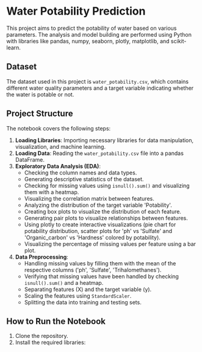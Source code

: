 # Water Potability Prediction

This project aims to predict the potability of water based on various parameters. The analysis and model building are performed using Python with libraries like pandas, numpy, seaborn, plotly, matplotlib, and scikit-learn.

## Dataset

The dataset used in this project is `water_potability.csv`, which contains different water quality parameters and a target variable indicating whether the water is potable or not.

## Project Structure

The notebook covers the following steps:

1.  **Loading Libraries**: Importing necessary libraries for data manipulation, visualization, and machine learning.
2.  **Loading Data**: Reading the `water_potability.csv` file into a pandas DataFrame.
3.  **Exploratory Data Analysis (EDA)**:
    *   Checking the column names and data types.
    *   Generating descriptive statistics of the dataset.
    *   Checking for missing values using `isnull().sum()` and visualizing them with a heatmap.
    *   Visualizing the correlation matrix between features.
    *   Analyzing the distribution of the target variable 'Potability'.
    *   Creating box plots to visualize the distribution of each feature.
    *   Generating pair plots to visualize relationships between features.
    *   Using plotly to create interactive visualizations (pie chart for potability distribution, scatter plots for 'ph' vs 'Sulfate' and 'Organic_carbon' vs 'Hardness' colored by potability).
    *   Visualizing the percentage of missing values per feature using a bar plot.
4.  **Data Preprocessing**:
    *   Handling missing values by filling them with the mean of the respective columns ('ph', 'Sulfate', 'Trihalomethanes').
    *   Verifying that missing values have been handled by checking `isnull().sum()` and a heatmap.
    *   Separating features (X) and the target variable (y).
    *   Scaling the features using `StandardScaler`.
    *   Splitting the data into training and testing sets.

## How to Run the Notebook

1.  Clone the repository.
2.  Install the required libraries:
